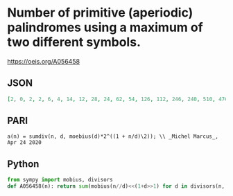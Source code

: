 # Number of primitive \(aperiodic\) palindromes using a maximum of two different symbols\.
https://oeis.org/A056458
## JSON
```JSON
[2, 0, 2, 2, 6, 4, 14, 12, 28, 24, 62, 54, 126, 112, 246, 240, 510, 476, 1022, 990, 2030, 1984, 4094, 4020, 8184, 8064, 16352, 16254, 32766, 32484, 65534, 65280, 131006, 130560, 262122, 261576, 524286, 523264, 1048446, 1047540, 2097150, 2094988, 4194302, 4192254]
```
## PARI
```PARI
a(n) = sumdiv(n, d, moebius(d)*2^((1 + n/d)\2)); \\ _Michel Marcus_, Apr 24 2020
```
## Python
```Python
from sympy import mobius, divisors
def A056458(n): return sum(mobius(n//d)<<(1+d>>1) for d in divisors(n, generator=True)) # _Chai Wah Wu_, Feb 18 2024
```
